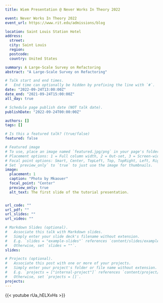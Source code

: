 ```yaml
---
title: Wiem Presentation @ Never Works In Theory 2022

event: Never Works In Theory 2022
event_url: https://www.rit.edu/admissions/blog

location: Saint Louis Station Hotel
address:
  street:
  city: Saint Louis
  region: 
  postcode: 
  country: United States

summary: A Large-Scale Survey on Refactoring
abstract: "A Large-Scale Survey on Refactoring"

# Talk start and end times.
#   End time can optionally be hidden by prefixing the line with `#`.
date: "2022-09-24T13:00:00Z"
date_end: "2021-09-24T15:00:00Z"
all_day: true

# Schedule page publish date (NOT talk date).
publishDate: "2022-09-24T00:00:00Z"

authors: []
tags: []

# Is this a featured talk? (true/false)
featured: false

# Featured image
# To use, place an image named `featured.jpg/png` in your page's folder.
# Placement options: 1 = Full column width, 2 = Out-set, 3 = Screen-width
# Focal point options: Smart, Center, TopLeft, Top, TopRight, Left, Right, BottomLeft, Bottom, BottomRight
# Set `preview_only` to `true` to just use the image for thumbnails.
image:
  placement: 1
  caption: "Photo by Mkaouer"
  focal_point: "Center"
  preview_only: true
  alt_text: The first slide of the tutorial presentation.


url_code: ""
url_pdf: ""
url_slides: ""
url_video: ""

# Markdown Slides (optional).
#   Associate this talk with Markdown slides.
#   Simply enter your slide deck's filename without extension.
#   E.g. `slides = "example-slides"` references `content/slides/example-slides.md`.
#   Otherwise, set `slides = ""`.
slides:

# Projects (optional).
#   Associate this post with one or more of your projects.
#   Simply enter your project's folder or file name without extension.
#   E.g. `projects = ["internal-project"]` references `content/project/deep-learning/index.md`.
#   Otherwise, set `projects = []`.
projects:
---
```


{{< youtube rUa_hELXvHs >}}
